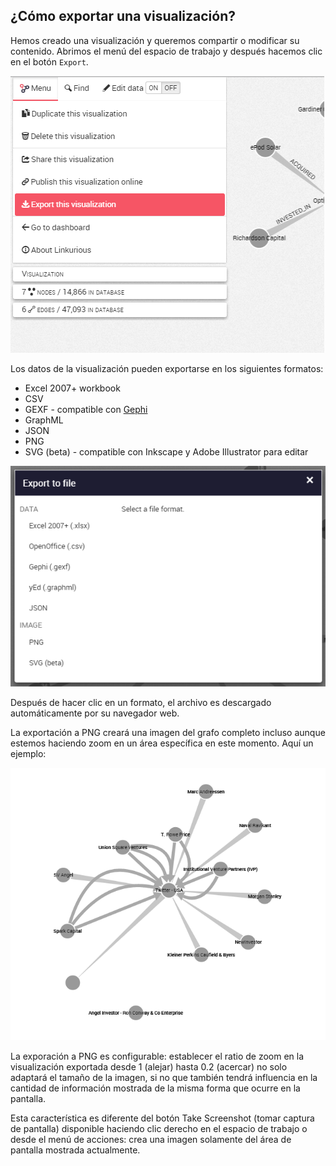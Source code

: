 ## ¿Cómo exportar una visualización?

Hemos creado una visualización y queremos compartir o modificar su contenido. Abrimos el menú del espacio de trabajo y después hacemos clic en el botón ```Export```.

![](../../en/manage/MenuExport.png)

Los datos de la visualización pueden exportarse en los siguientes formatos:

* Excel 2007+ workbook
* CSV
* GEXF - compatible con [Gephi](https://gephi.github.io/)
* GraphML
* JSON
* PNG
* SVG (beta) - compatible con Inkscape y Adobe Illustrator para editar

![](../../en/manage/Format.png)

Después de hacer clic en un formato, el archivo es descargado automáticamente por su navegador web.

La exportación a PNG creará una imagen del grafo completo incluso aunque estemos haciendo zoom en un área específica en este momento. Aquí un ejemplo:

![](../../en/manage/SS.png)

La exporación a PNG es configurable: establecer el ratio de zoom en la visualización exportada desde 1 (alejar) hasta 0.2 (acercar) no solo adaptará el tamaño de la imagen, si no que también tendrá influencia en la cantidad de información mostrada de la misma forma que ocurre en la pantalla.

<div class="alert alert-info">
    Esta característica es diferente del botón Take Screenshot (tomar captura de pantalla) disponible haciendo clic derecho en el espacio de trabajo o desde el menú de acciones: crea una imagen solamente del área de pantalla mostrada actualmente.
</div>